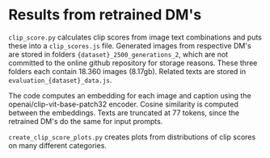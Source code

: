 # Results from retrained DM's

`clip_score.py` calculates clip scores from image text combinations and puts these into a `clip_scores.js` file. Generated images from respective DM's are stored in folders `{dataset}_2500_generations_2`, which are not committed to the online github repository for storage reasons. These three folders each contain 18.360 images (8.17gb). Related texts are stored in `evaluation_{dataset}_data.js`. 

The code computes an embedding for each image and caption using the openai/clip-vit-base-patch32 encoder. Cosine similarity is computed between the embeddings. Texts are truncated at 77 tokens, since the retrained DM's do the same for input prompts.

`create_clip_score_plots.py` creates plots from distributions of clip scores on many different categories. 